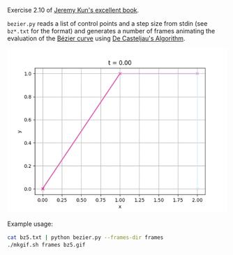 Exercise 2.10 of [Jeremy Kun's excellent book](https://pimbook.org).

`bezier.py` reads a list of control points and a step size from stdin (see `bz*.txt` for the format) and generates a number of frames animating the evaluation of the [Bézier curve](https://en.wikipedia.org/wiki/Bézier_curve) using [De Casteljau's Algorithm](https://en.wikipedia.org/wiki/De_Casteljau%27s_algorithm).

![Example of a Bézier curve](bz3.gif)

Example usage:
```sh
cat bz5.txt | python bezier.py --frames-dir frames
./mkgif.sh frames bz5.gif
```

